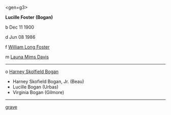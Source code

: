 <gen=g3>

<b>Lucille Foster</b> <b>(Bogan)</b>

b Dec 11 1900

d Jun 08 1986

f [William Long Foster](../g4/william_long_foster.md)

m [Launa Mims Davis](../g4/launa_mims_davis.md)

<hr>

o [Harney Skolfield Bogan](harney_skofield_bogan.md)

- Harney Skofield Bogan, Jr. (Beau)
- Lucille Bogan (Urbas)
- Virginia Bogan (Gilmore)

<hr>

[grave](https://www.findagrave.com/memorial/59659335/lucile-bogan)

